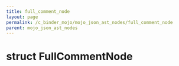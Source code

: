 ```yaml
---
title: full_comment_node
layout: page
permalink: /c_binder_mojo/mojo_json_ast_nodes/full_comment_node
parent: mojo_json_ast_nodes
---
```


# struct FullCommentNode

